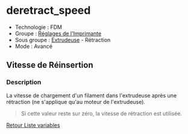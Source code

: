 # deretract_speed

* Technologie : FDM
* Groupe : [Réglages de l'Imprimante](../printer_settings/printer_settings.md)
* Sous groupe : [Extrudeuse](../printer_settings/printer_settings.md#extrudeuse) - Rétraction
* Mode : Avancé

## Vitesse de Réinsertion

### Description

La vitesse de chargement d'un filament dans l'extrudeuse après une rétraction (ne s'applique qu'au moteur de l'extrudeuse).

> Si cette valeur reste sur zéro, la vitesse de rétraction est utilisée.

[Retour Liste variables](variable_list.md)